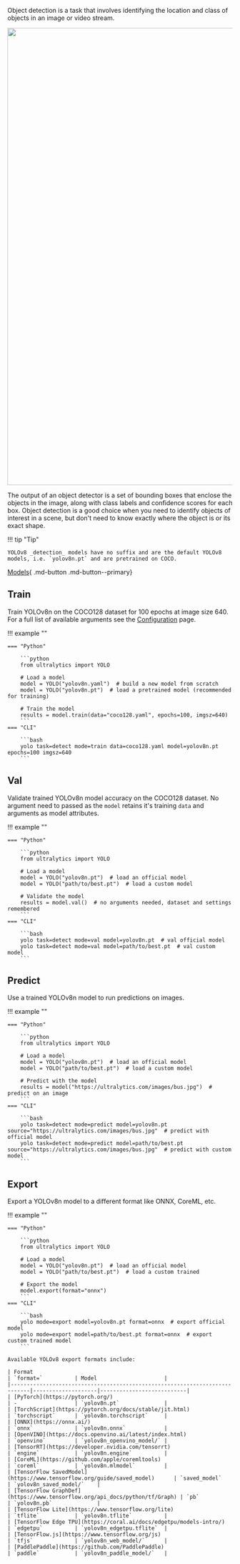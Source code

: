Object detection is a task that involves identifying the location and class of objects in an image or video stream.

<img width="1024" src="https://user-images.githubusercontent.com/26833433/212094133-6bb8c21c-3d47-41df-a512-81c5931054ae.png">

The output of an object detector is a set of bounding boxes that enclose the objects in the image, along with class
labels
and confidence scores for each box. Object detection is a good choice when you need to identify objects of interest in a
scene, but don't need to know exactly where the object is or its exact shape.

!!! tip "Tip"

    YOLOv8 _detection_ models have no suffix and are the default YOLOv8 models, i.e. `yolov8n.pt` and are pretrained on COCO.

[Models](https://github.com/ultralytics/ultralytics/tree/main/ultralytics/models/v8){ .md-button .md-button--primary}

## Train

Train YOLOv8n on the COCO128 dataset for 100 epochs at image size 640. For a full list of available arguments see
the [Configuration](../config.md) page.

!!! example ""

    === "Python"
    
        ```python
        from ultralytics import YOLO
        
        # Load a model
        model = YOLO("yolov8n.yaml")  # build a new model from scratch
        model = YOLO("yolov8n.pt")  # load a pretrained model (recommended for training)
        
        # Train the model
        results = model.train(data="coco128.yaml", epochs=100, imgsz=640)
        ```
    === "CLI"
    
        ```bash
        yolo task=detect mode=train data=coco128.yaml model=yolov8n.pt epochs=100 imgsz=640
        ```

## Val

Validate trained YOLOv8n model accuracy on the COCO128 dataset. No argument need to passed as the `model` retains it's
training `data` and arguments as model attributes.

!!! example ""

    === "Python"
    
        ```python
        from ultralytics import YOLO
        
        # Load a model
        model = YOLO("yolov8n.pt")  # load an official model
        model = YOLO("path/to/best.pt")  # load a custom model
        
        # Validate the model
        results = model.val()  # no arguments needed, dataset and settings remembered
        ```
    === "CLI"
    
        ```bash
        yolo task=detect mode=val model=yolov8n.pt  # val official model
        yolo task=detect mode=val model=path/to/best.pt  # val custom model
        ```

## Predict

Use a trained YOLOv8n model to run predictions on images.

!!! example ""

    === "Python"
    
        ```python
        from ultralytics import YOLO
        
        # Load a model
        model = YOLO("yolov8n.pt")  # load an official model
        model = YOLO("path/to/best.pt")  # load a custom model
        
        # Predict with the model
        results = model("https://ultralytics.com/images/bus.jpg")  # predict on an image
        ```
    === "CLI"
    
        ```bash
        yolo task=detect mode=predict model=yolov8n.pt source="https://ultralytics.com/images/bus.jpg"  # predict with official model
        yolo task=detect mode=predict model=path/to/best.pt source="https://ultralytics.com/images/bus.jpg"  # predict with custom model
        ```

## Export

Export a YOLOv8n model to a different format like ONNX, CoreML, etc.

!!! example ""

    === "Python"
    
        ```python
        from ultralytics import YOLO
        
        # Load a model
        model = YOLO("yolov8n.pt")  # load an official model
        model = YOLO("path/to/best.pt")  # load a custom trained
        
        # Export the model
        model.export(format="onnx")
        ```
    === "CLI"
    
        ```bash
        yolo mode=export model=yolov8n.pt format=onnx  # export official model
        yolo mode=export model=path/to/best.pt format=onnx  # export custom trained model
        ```

    Available YOLOv8 export formats include:
    
    | Format                                                                     | `format=`          | Model                     |
    |----------------------------------------------------------------------------|--------------------|---------------------------|
    | [PyTorch](https://pytorch.org/)                                            | -                  | `yolov8n.pt`              |
    | [TorchScript](https://pytorch.org/docs/stable/jit.html)                    | `torchscript`      | `yolov8n.torchscript`     |
    | [ONNX](https://onnx.ai/)                                                   | `onnx`             | `yolov8n.onnx`            |
    | [OpenVINO](https://docs.openvino.ai/latest/index.html)                     | `openvino`         | `yolov8n_openvino_model/` |
    | [TensorRT](https://developer.nvidia.com/tensorrt)                          | `engine`           | `yolov8n.engine`          |
    | [CoreML](https://github.com/apple/coremltools)                             | `coreml`           | `yolov8n.mlmodel`         |
    | [TensorFlow SavedModel](https://www.tensorflow.org/guide/saved_model)      | `saved_model`      | `yolov8n_saved_model/`    |
    | [TensorFlow GraphDef](https://www.tensorflow.org/api_docs/python/tf/Graph) | `pb`               | `yolov8n.pb`              |
    | [TensorFlow Lite](https://www.tensorflow.org/lite)                         | `tflite`           | `yolov8n.tflite`          |
    | [TensorFlow Edge TPU](https://coral.ai/docs/edgetpu/models-intro/)         | `edgetpu`          | `yolov8n_edgetpu.tflite`  |
    | [TensorFlow.js](https://www.tensorflow.org/js)                             | `tfjs`             | `yolov8n_web_model/`      |
    | [PaddlePaddle](https://github.com/PaddlePaddle)                            | `paddle`           | `yolov8n_paddle_model/`   |
